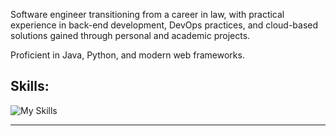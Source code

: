
Software engineer transitioning from a career in law, with practical experience in back-end development, DevOps practices, and cloud-based solutions gained through personal and academic projects.

Proficient in Java, Python, and modern web frameworks.

<h2>Skills: </h2>

  ![My Skills](https://skillicons.dev/icons?i=java,python,django,aws,git,vue,js)
 
<hr>


<!-- <div align="center">  
  <img width="49%" height="195px" src="https://github-readme-stats.vercel.app/api?username=Val-Cantarelli&show_icons=true&count_private=true&hide_border=true&title_color=B253FF&icon_color=B253FF&text_color=c9d1d9&bg_color=0d1117" alt="Val GitHub stats" /> 
  <img width="41%" height="195px" src="https://github-readme-stats.vercel.app/api/top-langs/?username=Val-Cantarelli&layout=compact&hide_border=true&title_color=B253FF&text_color=c9d1d9&bg_color=0d1117" />
</div> -->


